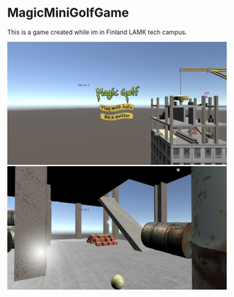 # MagicMiniGolfGame
 This is a game created while im in Finland LAMK tech campus.

 ![Menu](demo_image/menu.jpg)
 ![Play](demo_image/playball.jpg)